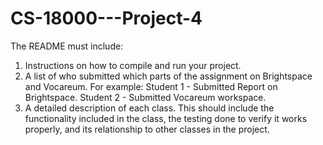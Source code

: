 # CS-18000---Project-4

The README must include:

1. Instructions on how to compile and run your project. 
2. A list of who submitted which parts of the assignment on Brightspace and Vocareum. 
For example: Student 1 - Submitted Report on Brightspace. Student 2 - Submitted Vocareum workspace.
3. A detailed description of each class. This should include the functionality included in the class, the testing done to verify it works properly, and its relationship to other classes in the project. 
